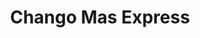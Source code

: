 ---
title: "Chango Mas Express"
url: /ciudad-autonoma-de-buenos-aires/chango-mas-express-canada-de-gomez/
shop: supermercado
---
